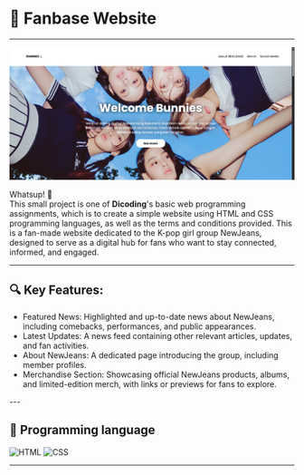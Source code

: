 # 🚀 Fanbase Website
---

![Tampilan Website](assets/images/ss_web.png)

Whatsup! 👋  
This small project is one of **Dicoding**'s basic web programming assignments, which is to create a simple website using HTML and CSS programming languages, as well as the terms and conditions provided.
This is a fan-made website dedicated to the K-pop girl group NewJeans, designed to serve as a digital hub for fans who want to stay connected, informed, and engaged.

---

## 🔍 Key Features:
<ul>
<li>Featured News: Highlighted and up-to-date news about NewJeans, including comebacks, performances, and public appearances.</li>
<li>Latest Updates: A news feed containing other relevant articles, updates, and fan activities.</li>
<li>About NewJeans: A dedicated page introducing the group, including member profiles.</li>
<li>Merchandise Section: Showcasing official NewJeans products, albums, and limited-edition merch, with links or previews for fans to explore.</li>
</ul>
---

## 🔧 Programming language

<p align="left">
  <img src="https://cdn-icons-png.flaticon.com/512/732/732212.png" alt="HTML" width="70"/>
  <img src="https://cdn-icons-png.flaticon.com/512/732/732190.png" alt="CSS" width="70"/>
</p>

---
